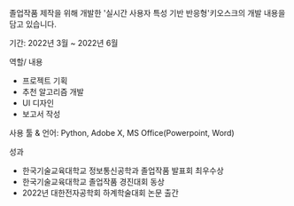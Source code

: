 졸업작품 제작을 위해 개발한 '실시간 사용자 특성 기반 반응형'키오스크의 개발 내용을 담고 있습니다.

기간: 2022년 3월 ~ 2022년 6월

역할/ 내용
 * 프로젝트 기획
 * 추천 알고리즘 개발 
 * UI 디자인 
 * 보고서 작성
   
사용 툴 & 언어: Python, Adobe X, MS Office(Powerpoint, Word)

성과
 * 한국기술교육대학교 정보통신공학과 졸업작품 발표회 최우수상
 * 한국기술교육대학교 졸업작품 경진대회 동상
 * 2022년 대한전자공학회 하계학술대회 논문 출간
